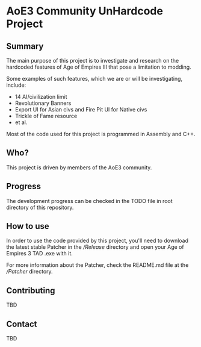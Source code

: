 # AoE3 Community UnHardcode Project

Summary
-------

The main purpose of this project is to investigate and research on the hardcoded features of Age of Empires III that pose a limitation to modding.

Some examples of such features, which we are or will be investigating, include:

* 14 AI/civilization limit
* Revolutionary Banners
* Export UI for Asian civs and Fire Pit UI for Native civs
* Trickle of Fame resource
* et al.

Most of the code used for this project is programmed in Assembly and C++.


Who?
----

This project is driven by members of the AoE3 community.


Progress
--------

The development progress can be checked in the TODO file in root directory of this repository.


How to use
----------

In order to use the code provided by this project, you'll need to download the latest stable Patcher in the _/Release_ directory and open your Age of Empires 3 TAD .exe with it.

For more information about the Patcher, check the README.md file at the _/Patcher_ directory.


Contributing
-----------------

TBD


Contact
----------

TBD


